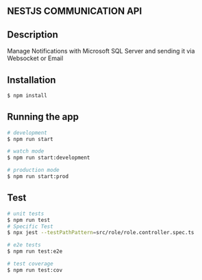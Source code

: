 ## NESTJS COMMUNICATION API

## Description

Manage Notifications with Microsoft SQL Server and sending it via Websocket or Email



## Installation

```bash
$ npm install
```

## Running the app

```bash
# development
$ npm run start

# watch mode
$ npm run start:development

# production mode
$ npm run start:prod
```

## Test

```bash
# unit tests
$ npm run test
# Specific Test
$ npx jest --testPathPattern=src/role/role.controller.spec.ts

# e2e tests
$ npm run test:e2e

# test coverage
$ npm run test:cov
```

